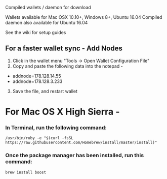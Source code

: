 Compiled wallets / daemon for download

Wallets available for Mac OSX 10.10+, Windows 8+, Ubuntu 16.04
Compiled daemon also available for Ubuntu 16.04

See the wiki for setup guides

## For a faster wallet sync - Add Nodes

1.  Click in the wallet menu "Tools -> Open Wallet Configuration File"
2.  Copy and paste the following data into the notepad -

* addnode=178.128.14.55
* addnode=178.128.3.233


3.  Save the file, and restart wallet

# For Mac OS X High Sierra -

### In Terminal, run the following command:

`/usr/bin/ruby -e "$(curl -fsSL https://raw.githubusercontent.com/Homebrew/install/master/install)"`

### Once the package manager has been installed, run this command: 

`brew install boost`
